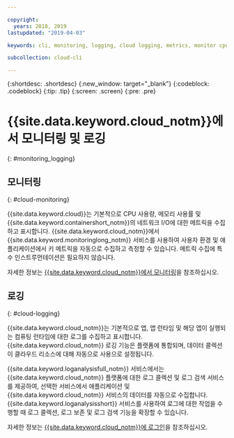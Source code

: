 ```yaml
---

copyright:
  years: 2018, 2019
lastupdated: "2019-04-03"

keywords: cli, monitoring, logging, cloud logging, metrics, monitor cpu, monitor usage, memory utilization, runtime logging

subcollection: cloud-cli

---
```


{:shortdesc: .shortdesc}
{:new_window: target="_blank"}
{:codeblock: .codeblock}
{:tip: .tip}
{:screen: .screen}
{:pre: .pre}

# {{site.data.keyword.cloud_notm}}에서 모니터링 및 로깅
{: #monitoring_logging}

## 모니터링
{: #cloud-monitoring}

{{site.data.keyword.cloud}}는 기본적으로 CPU 사용량, 메모리 사용률 및 {{site.data.keyword.containershort_notm}}의 네트워크 I/O에 대한 메트릭을 수집하고 표시합니다. {{site.data.keyword.cloud_notm}}에서 {{site.data.keyword.monitoringlong_notm}} 서비스를 사용하여 사용자 환경 및 애플리케이션에서 키 메트릭을 자동으로 수집하고 측정할 수 있습니다. 메트릭 수집에 특수 인스트루먼테이션은 필요하지 않습니다.

자세한 정보는 [{{site.data.keyword.cloud_notm}}에서 모니터링](/docs/services/cloud-monitoring?topic=cloud-monitoring-monitoring_ov#monitoring_ov)을 참조하십시오.

## 로깅
{: #cloud-logging}

{{site.data.keyword.cloud_notm}}는 기본적으로 앱, 앱 런타임 및 해당 앱이 실행되는 컴퓨팅 런타임에 대한 로그를 수집하고 표시합니다. {{site.data.keyword.cloud_notm}} 로깅 기능은 플랫폼에 통합되며, 데이터 콜렉션이 클라우드 리소스에 대해 자동으로 사용으로 설정됩니다. 

{{site.data.keyword.loganalysisfull_notm}} 서비스에서는 {{site.data.keyword.cloud_notm}} 플랫폼에 대한 로그 콜렉션 및 로그 검색 서비스를 제공하여, 선택한 서비스에서 애플리케이션 및 {{site.data.keyword.cloud_notm}} 서비스의 데이터를 자동으로 수집합니다. {{site.data.keyword.loganalysisshort}} 서비스를 사용하여 로그에 대한 작업을 수행할 때 로그 콜렉션, 로그 보존 및 로그 검색 기능을 확장할 수 있습니다.

자세한 정보는 [{{site.data.keyword.cloud_notm}}에 로그인](/docs/services/CloudLogAnalysis?topic=cloudloganalysis-log_analysis_ov#log_analysis_ov)을 참조하십시오.
